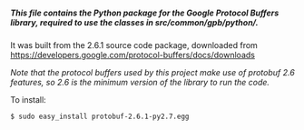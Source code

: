 ##### This file contains the Python package for the Google Protocol Buffers library, required to use the classes in src/common/gpb/python/.

It was built from the 2.6.1 source code package, downloaded from https://developers.google.com/protocol-buffers/docs/downloads

_Note that the protocol buffers used by this project make use of protobuf 2.6 features, so 2.6 is the minimum version of the library to run the code._

To install:
```sh
$ sudo easy_install protobuf-2.6.1-py2.7.egg
```
